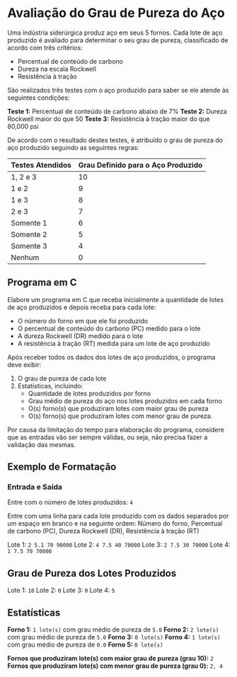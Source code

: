 # Avaliação do Grau de Pureza do Aço

Uma indústria siderúrgica produz aço em seus 5 fornos. Cada lote de aço produzido é avaliado para determinar o seu grau de pureza, classificado de acordo com três critérios:

- Percentual de conteúdo de carbono
- Dureza na escala Rockwell
- Resistência à tração

São realizados três testes com o aço produzido para saber se ele atende às seguintes condições:

**Teste 1:** Percentual de conteúdo de carbono abaixo de 7%
**Teste 2:** Dureza Rockwell maior do que 50
**Teste 3:** Resistência à tração maior do que 80,000 psi

De acordo com o resultado destes testes, é atribuído o grau de pureza do aço produzido seguindo as seguintes regras:

| Testes Atendidos | Grau Definido para o Aço Produzido |
|------------------|-------------------------------------|
| 1, 2 e 3         | 10                                  |
| 1 e 2            | 9                                   |
| 1 e 3            | 8                                   |
| 2 e 3            | 7                                   |
| Somente 1        | 6                                   |
| Somente 2        | 5                                   |
| Somente 3        | 4                                   |
| Nenhum           | 0                                   |

## Programa em C

Elabore um programa em C que receba inicialmente a quantidade de lotes de aço produzidos e depois receba para cada lote:

- O número do forno em que ele foi produzido
- O percentual de conteúdo do carbono (PC) medido para o lote
- A dureza Rockwell (DR) medido para o lote
- A resistência à tração (RT) medida para um lote de aço produzido

Após receber todos os dados dos lotes de aço produzidos, o programa deve exibir:

1. O grau de pureza de cada lote
2. Estatísticas, incluindo:
   - Quantidade de lotes produzidos por forno
   - Grau médio de pureza do aço nos lotes produzidos em cada forno
   - O(s) forno(s) que produziram lotes com maior grau de pureza
   - O(s) forno(s) que produziram lotes com menor grau de pureza.

Por causa da limitação do tempo para elaboração do programa, considere que as entradas vão ser sempre válidas, ou seja, não precisa fazer a validação das mesmas.

## Exemplo de Formatação

### Entrada e Saída


Entre com o número de lotes produzidos: `4`

Entre com uma linha para cada lote produzido com os dados separados por um espaço em branco e na seguinte ordem: Número do forno, Percentual de carbono (PC), Dureza Rockwell (DR), Resistência à tração (RT)

Lote 1: `2 5.1 70 90000`
Lote 2: `4 7.5 40 70000`
Lote 3: `2 7.5 30 70000`
Lote 4: `1 7.5 70 70000`

## Grau de Pureza dos Lotes Produzidos
Lote 1: `10`
Lote 2: `0`
Lote 3: `0`
Lote 4: `5`

## Estatísticas

**Forno 1:** `1 lote(s)` com grau médio de pureza de `5.0`
**Forno 2:** `2 lote(s)` com grau médio de pureza de `5.0`
**Forno 3:** `0 lote(s)`
**Forno 4:** `1 lote(s)` com grau médio de pureza de `0.0`
**Forno 5:** `0 lote(s)`



**Fornos que produziram lote(s) com maior grau de pureza (grau 10):** `2`
**Fornos que produziram lote(s) com menor grau de pureza (grau 0):** `2, 4`
```